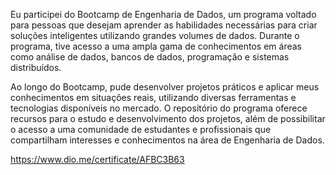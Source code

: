 Eu participei do Bootcamp de Engenharia de Dados, um programa voltado para pessoas que desejam aprender as habilidades necessárias para criar soluções inteligentes utilizando grandes volumes de dados. Durante o programa, tive acesso a uma ampla gama de conhecimentos em áreas como análise de dados, bancos de dados, programação e sistemas distribuídos.

Ao longo do Bootcamp, pude desenvolver projetos práticos e aplicar meus conhecimentos em situações reais, utilizando diversas ferramentas e tecnologias disponíveis no mercado. O repositório do programa oferece recursos para o estudo e desenvolvimento dos projetos, além de possibilitar o acesso a uma comunidade de estudantes e profissionais que compartilham interesses e conhecimentos na área de Engenharia de Dados.

https://www.dio.me/certificate/AFBC3B63
